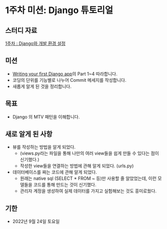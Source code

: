 # 1주차 미션: Django 튜토리얼

## 스터디 자료
[1주차 : Django와 개발 환경 설정](https://yourzinc.notion.site/1-Django-95b587b18097471c9a07e7cb8b2c598b)

## 미션
- [Writing your first Django app](https://docs.djangoproject.com/ko/3.0/intro/tutorial01/)의 Part 1~4 따라합니다.
- 코딩의 단위를 기능별로 나누어 Commit 메세지를 작성합니다.
- 새롭게 알게 된 것을 정리합니다.

## 목표

- Django 의 MTV 패턴을 이해합니다.


## 새로 알게 된 사항
- 뷰를 작성하는 방법을 알게 되었다. 
  - (views.py라는 파일을 통해 나만의 여러 view들을 쉽게 만들 수 있다는 점이 신기했다.)
  - 작성한 view들을 연결하는 방법에 관해 알게 되었다. (urls.py)
- 데이터베이스를 짜는 코드에 관해 알게 되었다.
    - 원래는 native sql (SELECT * FROM ~ 등)만 사용할 줄 알았었는데, 이런 모델들을 코드를 통해 만드는 것이 신기했다.
    - 관리자 계정을 생성하여 실제 데이터를 가지고 실험해보는 것도 흥미로웠다.



## 기한

- 2022년 9월 24일 토요일  
